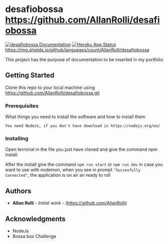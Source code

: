 # desafiobossa https://github.com/AllanRolli/desafiobossa
[![desafiobossa Documentation](https://img.shields.io/badge/desafiobossa-Documented-blue.svg)](https://desafiobossa.docs.apiary.io/)
[![Heroku App Status](http://heroku-shields.herokuapp.com/bossachallengebackend)](https://bossachallengebackend.herokuapp.com)
https://img.shields.io/github/languages/count/AllanRolli/desafiobossa

This project has the purpose of documentation to be inserted in my portfolio

## Getting Started

Clone this repo to your local machine using https://github.com/AllanRolli/desafiobossa.git

### Prerequisites

What things you need to install the software and how to install them

```
You need NodeJs, if you don't have download in https://nodejs.org/en/
```

### Installing

Open terminal in the file you just have cloned and give the command npm install

After the install give the command ```npm run start``` or ```npm run dev``` in case you want to use with nodemon,
when you see in prompt ```"Succesfully Connected"```, the application is on air an ready to roll

## Authors

* **Allan Rolli** - *Initial work* - (https://github.com/AllanRolli)

## Acknowledgments

* NodeJs
* Bossa box Challenge
